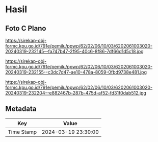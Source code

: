 # Hasil

## Foto C Plano

https://sirekap-obj-formc.kpu.go.id/791e/pemilu/ppwp/62/02/06/10/03/6202061003020-20240319-232145--fa747b47-2f95-40c6-8f86-7df66d1d5c18.jpg

https://sirekap-obj-formc.kpu.go.id/791e/pemilu/ppwp/62/02/06/10/03/6202061003020-20240319-232155--c3dc7d47-ae10-478a-8059-0fbd9738e481.jpg

https://sirekap-obj-formc.kpu.go.id/791e/pemilu/ppwp/62/02/06/10/03/6202061003020-20240319-232204--e882467b-287b-475d-af52-fd31f0dab512.jpg


## Metadata

| Key        | Value               |
| ---------- | ------------------- |
| Time Stamp | 2024-03-19 23:30:00 |




